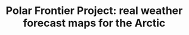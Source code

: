 ---
layout: resource
title: "Polar Frontier Project: real weather forecast maps for the Arctic "
---